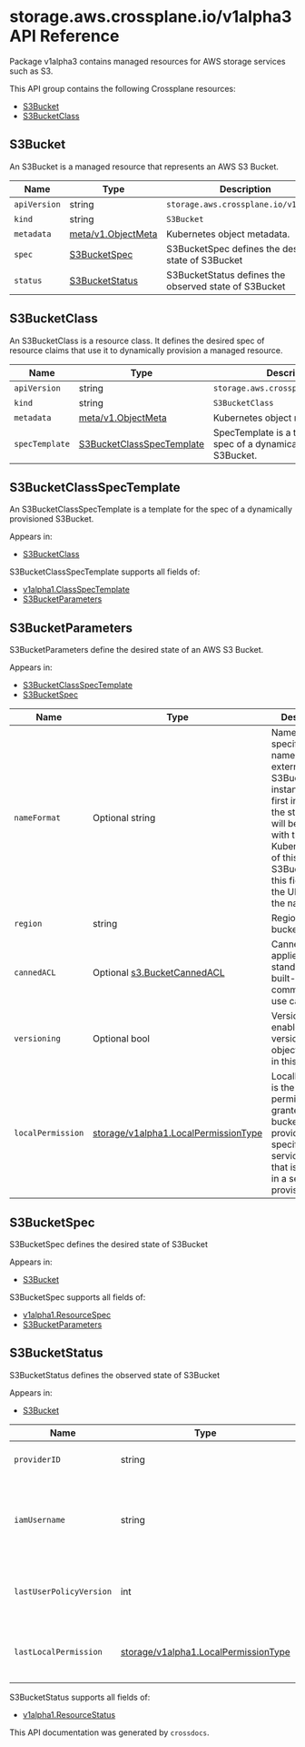 # storage.aws.crossplane.io/v1alpha3 API Reference

Package v1alpha3 contains managed resources for AWS storage services such as S3.

This API group contains the following Crossplane resources:

* [S3Bucket](#S3Bucket)
* [S3BucketClass](#S3BucketClass)

## S3Bucket

An S3Bucket is a managed resource that represents an AWS S3 Bucket.


Name | Type | Description
-----|------|------------
`apiVersion` | string | `storage.aws.crossplane.io/v1alpha3`
`kind` | string | `S3Bucket`
`metadata` | [meta/v1.ObjectMeta](https://kubernetes.io/docs/reference/generated/kubernetes-api/v1.15/#objectmeta-v1-meta) | Kubernetes object metadata.
`spec` | [S3BucketSpec](#S3BucketSpec) | S3BucketSpec defines the desired state of S3Bucket
`status` | [S3BucketStatus](#S3BucketStatus) | S3BucketStatus defines the observed state of S3Bucket



## S3BucketClass

An S3BucketClass is a resource class. It defines the desired spec of resource claims that use it to dynamically provision a managed resource.


Name | Type | Description
-----|------|------------
`apiVersion` | string | `storage.aws.crossplane.io/v1alpha3`
`kind` | string | `S3BucketClass`
`metadata` | [meta/v1.ObjectMeta](https://kubernetes.io/docs/reference/generated/kubernetes-api/v1.15/#objectmeta-v1-meta) | Kubernetes object metadata.
`specTemplate` | [S3BucketClassSpecTemplate](#S3BucketClassSpecTemplate) | SpecTemplate is a template for the spec of a dynamically provisioned S3Bucket.



## S3BucketClassSpecTemplate

An S3BucketClassSpecTemplate is a template for the spec of a dynamically provisioned S3Bucket.

Appears in:

* [S3BucketClass](#S3BucketClass)




S3BucketClassSpecTemplate supports all fields of:

* [v1alpha1.ClassSpecTemplate](../crossplane-runtime/core-crossplane-io-v1alpha1.md#classspectemplate)
* [S3BucketParameters](#S3BucketParameters)


## S3BucketParameters

S3BucketParameters define the desired state of an AWS S3 Bucket.

Appears in:

* [S3BucketClassSpecTemplate](#S3BucketClassSpecTemplate)
* [S3BucketSpec](#S3BucketSpec)


Name | Type | Description
-----|------|------------
`nameFormat` | Optional string | NameFormat specifies the name of the external S3Bucket instance. The first instance of the string &#39;%s&#39; will be replaced with the Kubernetes UID of this S3Bucket. Omit this field to use the UID alone as the name.
`region` | string | Region of the bucket.
`cannedACL` | Optional [s3.BucketCannedACL](https://godoc.org/github.com/aws/aws-sdk-go-v2/service/s3#BucketCannedACL) | CannedACL applies a standard AWS built-in ACL for common bucket use cases.
`versioning` | Optional bool | Versioning enables versioning of objects stored in this bucket.
`localPermission` | [storage/v1alpha1.LocalPermissionType](../crossplane/storage-crossplane-io-v1alpha1.md#localpermissiontype) | LocalPermission is the permissions granted on the bucket for the provider specific bucket service account that is available in a secret after provisioning.



## S3BucketSpec

S3BucketSpec defines the desired state of S3Bucket

Appears in:

* [S3Bucket](#S3Bucket)




S3BucketSpec supports all fields of:

* [v1alpha1.ResourceSpec](../crossplane-runtime/core-crossplane-io-v1alpha1.md#resourcespec)
* [S3BucketParameters](#S3BucketParameters)


## S3BucketStatus

S3BucketStatus defines the observed state of S3Bucket

Appears in:

* [S3Bucket](#S3Bucket)


Name | Type | Description
-----|------|------------
`providerID` | string | ProviderID is the AWS identifier for this bucket.
`iamUsername` | string | IAMUsername is the name of an IAM user that is automatically created and granted access to this bucket by Crossplane at bucket creation time.
`lastUserPolicyVersion` | int | LastUserPolicyVersion is the most recent version of the policy associated with this bucket&#39;s IAMUser.
`lastLocalPermission` | [storage/v1alpha1.LocalPermissionType](../crossplane/storage-crossplane-io-v1alpha1.md#localpermissiontype) | LastLocalPermission is the most recent local permission that was set for this bucket.


S3BucketStatus supports all fields of:

* [v1alpha1.ResourceStatus](../crossplane-runtime/core-crossplane-io-v1alpha1.md#resourcestatus)


This API documentation was generated by `crossdocs`.